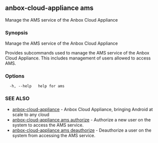 ## anbox-cloud-appliance ams

Manage the AMS service of the Anbox Cloud Appliance

### Synopsis

Manage the AMS service of the Anbox Cloud Appliance

Provides subcommands used to manage the AMS service of the Anbox Cloud Appliance.
This includes management of users allowed to access AMS.

### Options

```
  -h, --help   help for ams
```

### SEE ALSO

* [anbox-cloud-appliance](anbox-cloud-appliance.md)	 - Anbox Cloud Appliance, bringing Android at scale to any cloud
* [anbox-cloud-appliance ams authorize](anbox-cloud-appliance_ams_authorize.md)	 - Authorize a new user on the system to access the AMS service.
* [anbox-cloud-appliance ams deauthorize](anbox-cloud-appliance_ams_deauthorize.md)	 - Deauthorize a user on the system from accessing the AMS service.

